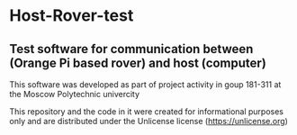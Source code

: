 # Host-Rover-test
## Test software for communication between (Orange Pi based rover) and host (computer)

This software was developed as part of project activity in goup 181-311 at the Moscow Polytechnic univercity

This repository and the code in it were created for informational purposes only and are distributed under the Unlicense license (https://unlicense.org)
